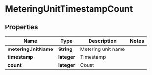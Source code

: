 

# MeteringUnitTimestampCount


## Properties

| Name | Type | Description | Notes |
|------------ | ------------- | ------------- | -------------|
|**meteringUnitName** | **String** | Metering unit name |  |
|**timestamp** | **Integer** | Timestamp |  |
|**count** | **Integer** | Count |  |



